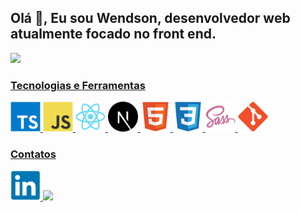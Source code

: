 ## Olá 👋, Eu sou Wendson, desenvolvedor web atualmente focado no front end.

<div>
  <a href="https://github.com/wendson13">
  <img src="https://github-readme-stats.vercel.app/api/top-langs/?username=wendson13&layout=compact&langs_count=7&theme=radical"/>
</div>

### Tecnologias e Ferramentas

<div>
  <img src="https://raw.githubusercontent.com/devicons/devicon/master/icons/typescript/typescript-original.svg" alt="typescript" width="48px" />
  <img src="https://raw.githubusercontent.com/devicons/devicon/master/icons/javascript/javascript-original.svg" alt="javascript" width="48px" />
  <img src="https://raw.githubusercontent.com/devicons/devicon/master/icons/react/react-original.svg" alt="react" width="48px" />
  <img src="https://raw.githubusercontent.com/devicons/devicon/master/icons/nextjs/nextjs-original.svg" alt="nextjs" width="48px" />
  <img src="https://raw.githubusercontent.com/devicons/devicon/master/icons/html5/html5-original.svg" alt="html5" width="48px" />
  <img src="https://raw.githubusercontent.com/devicons/devicon/master/icons/css3/css3-original.svg" alt="css3" width="48px" />
  <img src="https://raw.githubusercontent.com/devicons/devicon/master/icons/sass/sass-original.svg" alt="sass" width="48px" />
  <img src="https://raw.githubusercontent.com/devicons/devicon/master/icons/git/git-original.svg " alt="git" width="48px" />
</div>

### Contatos

<div>
  <a href="https://www.linkedin.com/in/wendson13" target="_blank">
    <img src="https://raw.githubusercontent.com/devicons/devicon/master/icons/linkedin/linkedin-original.svg" style="width: 48px" />
  </a>
  
  <a href="mailto:wendson.dev@gmail.com" target="_blank">
    <img src="https://gmail.google.com/favicon.ico" style="width: 48px" />
  </a>
</div>
